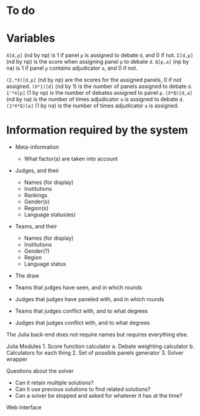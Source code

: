 To do
=====

Variables
=========
`X[d,p]` (nd by np) is 1 if panel `p` is assigned to debate `d`, and 0 if not.
`Σ[d,p]` (nd by np) is the score when assigning panel `p` to debate `d`.
`Q[p,a]` (np by na) is 1 if panel `p` contains adjudicator `a`, and 0 if not.

`(Σ.*X)[d,p]` (nd by np) are the scores for the assigned panels, 0 if not assigned.
`(X*1)[d]`    (nd by 1)  is the number of panels assigned to debate `d`.
`1'*X[p]`     (1 by np)  is the number of debates assigned to panel `p`.
`(X*Q)[d,a]`  (nd by na) is the number of times adjudicator `a` is assigned to debate `d`.
`(1*X*Q)[a]`  (1 by na)  is the number of times adjudicator `a` is assigned.


Information required by the system
==================================
 - Meta-information
    - What factor(s) are taken into account

 - Judges, and their
    - Names (for display)
    - Institutions
    - Rankings
    - Gender(s)
    - Region(s)
    - Language status(es)
 - Teams, and their
    - Names (for display)
    - Institutions
    - Gender(?)
    - Region
    - Language status
 - The draw
 - Teams that judges have seen, and in which rounds
 - Judges that judges have paneled with, and in which rounds
 - Teams that judges conflict with, and to what degrees
 - Judges that judges conflict with, and to what degrees

The Julia back-end does not require names but requires everything else.

Julia
Modules
    1. Score function calculator
        a. Debate weighting calculator
        b. Calculators for each thing
    2. Set of possible panels generator
    3. Solver wrapper

Questions about the solver
 - Can it retain multiple solutions?
 - Can it use previous solutions to find related solutions?
 - Can a solver be stopped and asked for whatever it has at the time?

Web interface

